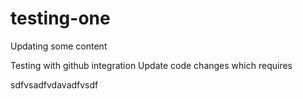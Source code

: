 # testing-one

Updating some content

Testing with github integration
Update code changes which requires


sdfvsadfvdavadfvsdf